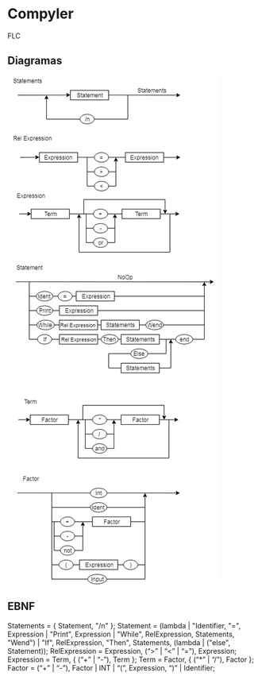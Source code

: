 # Compyler
FLC

## Diagramas 
![Diagramaaaa](diagramas.png)

## EBNF
Statements = { Statement, "/n" };
Statement = (lambda | "Identifier, "=", Expression | "Print", Expression | "While", RelExpression, Statements, "Wend") | "If", RelExpression, "Then", Statements, (lambda | ("else", Statement));
RelExpression = Expression, (“>” | “<” | “=”), Expression;
Expression = Term, { (“+” | “-”), Term };
Term =  Factor, { (“*” | “/”), Factor };
Factor = (“+” | “-”), Factor | INT | “(”, Expression, “)” | Identifier;
